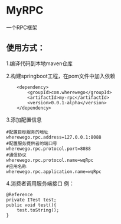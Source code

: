 # MyRPC
一个RPC框架
## 使用方式：

1.编译代码到本地maven仓库

2.构建springboot工程，在pom文件中加入依赖
```
    <dependency>
        <groupId>com.wherewego</groupId>
        <artifactId>my-rpc</artifactId>
        <version>0.0.1-alpha</version>
    </dependency>
```
3.添加配置信息
```
#配置目标服务的地址
wherewego.rpc.address=127.0.0.1:8088
#配置服务提供者的端口号
wherewego.rpc.protocol.port=8088
#通信协议
wherewego.rpc.protocol.name=wqRpc
#应用名称
wherewego.rpc.application.name=wqRpc
```
4.消费者调用服务端接口
例：
```
@Reference
private ITest test;
public void test(){
    test.toString();
}
```

